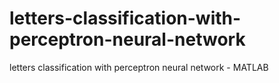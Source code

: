 # letters-classification-with-perceptron-neural-network
letters classification with perceptron neural network - MATLAB
